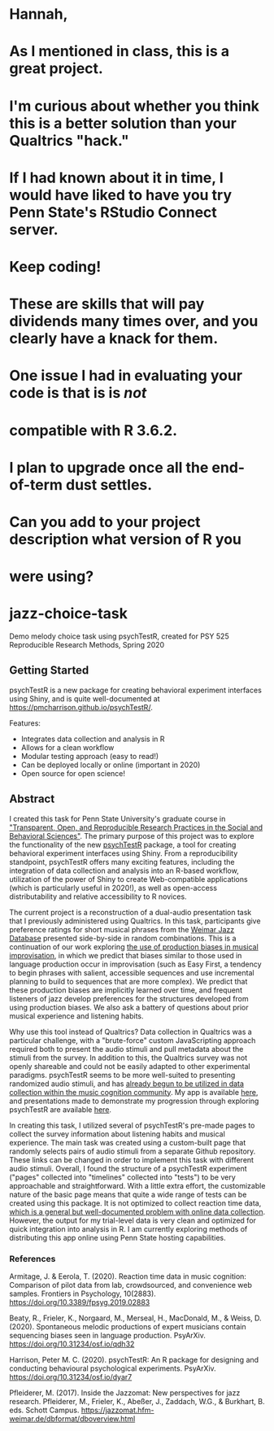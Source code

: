 # Hannah,
# 
# As I mentioned in class, this is a great project.
# I'm curious about whether you think this is a better solution than your Qualtrics "hack."
# If I had known about it in time, I would have liked to have you try Penn State's RStudio Connect server.
# Keep coding!
# These are skills that will pay dividends many times over, and you clearly have a knack for them.
#
# One issue I had in evaluating your code is that is is _not_ 
# compatible with R 3.6.2.
# I plan to upgrade once all the end-of-term dust settles.
# Can you add to your project description what version of R you
# were using?

# jazz-choice-task
Demo melody choice task using psychTestR, created for PSY 525 Reproducible Research Methods, Spring 2020

## Getting Started

psychTestR is a new package for creating behavioral experiment interfaces using Shiny, and is quite well-documented at <https://pmcharrison.github.io/psychTestR/>.

Features:

* Integrates data collection and analysis in R
* Allows for a clean workflow
* Modular testing approach (easy to read!)
* Can be deployed locally or online (important in 2020)
* Open source for open science!

## Abstract

I created this task for Penn State University's graduate course in ["Transparent, Open, and Reproducible Research Practices in the Social and Behavioral Sciences"](https://psu-psychology.github.io/psy-525-reproducible-research-2020/). The primary purpose of this project was to explore the functionality of the new [psychTestR](https://pmcharrison.github.io/psychTestR/) package, a tool for creating behavioral experiment interfaces using Shiny. From a reproducibility standpoint, psychTestR offers many exciting features, including the integration of data collection and analysis into an R-based workflow, utilization of the power of Shiny to create Web-compatible applications (which is particularly useful in 2020!), as well as open-access distributability and relative accessibility to R novices. 

The current project is a reconstruction of a dual-audio presentation task that I previously administered using Qualtrics. In this task, participants give preference ratings for short musical phrases from the [Weimar Jazz Database](https://jazzomat.hfm-weimar.de/dbformat/dboverview.html) presented side-by-side in random combinations. This is a continuation of our work exploring [the use of production biases in musical improvisation](https://psyarxiv.com/qdh32/), in which we predict that biases similar to those used in language production occur in improvisation (such as Easy First, a tendency to begin phrases with salient, accessible sequences and use incremental planning to build to sequences that are more complex). We predict that these production biases are implicitly learned over time, and frequent listeners of jazz develop preferences for the structures developed from using production biases. We also ask a battery of questions about prior musical experience and listening habits.

Why use this tool instead of Qualtrics? Data collection in Qualtrics was a particular challenge, with a "brute-force" custom JavaScripting approach required both to present the audio stimuli and pull metadata about the stimuli from the survey. In addition to this, the Qualtrics survey was not openly shareable and could not be easily adapted to other experimental paradigms. psychTestR seems to be more well-suited to presenting randomized audio stimuli, and has [already begun to be utilized in data collection within the music cognition community](https://pmcharrison.github.io/psychTestR/articles/a2-research-examples.html). My app is available [here](https://github.com/hannah-merseal/jazz-choice-task/blob/master/apps/jazz-choice.R), and presentations made to demonstrate my progression through exploring psychTestR are available [here](https://github.com/hannah-merseal/jazz-choice-task/tree/master/Presentation). 

In creating this task, I utilized several of psychTestR's pre-made pages to collect the survey information about listening habits and musical experience. The main task was created using a custom-built page that randomly selects pairs of audio stimuli from a separate Github repository. These links can be changed in order to implement this task with different audio stimuli. Overall, I found the structure of a psychTestR experiment ("pages" collected into "timelines" collected into "tests") to be very approachable and straightforward. With a little extra effort, the customizable nature of the basic page means that quite a wide range of tests can be created using this package. It is not optimized to collect reaction time data, [which is a general but well-documented problem with online data collection](https://www.frontiersin.org/articles/10.3389/fpsyg.2019.02883/full). However, the output for my trial-level data is very clean and optimized for quick integration into analysis in R. I am currently exploring methods of distributing this app online using Penn State hosting capabilities. 

### References
Armitage, J. & Eerola, T. (2020). Reaction time data in music cognition: Comparison of pilot data from lab, crowdsourced, and convenience web samples. Frontiers in Psychology, 10(2883). https://doi.org/10.3389/fpsyg.2019.02883

Beaty, R., Frieler, K., Norgaard, M., Merseal, H., MacDonald, M., & Weiss, D. (2020). Spontaneous melodic productions of expert musicians contain sequencing biases seen in language production. PsyArXiv. https://doi.org/10.31234/osf.io/qdh32

Harrison, Peter M. C. (2020). psychTestR: An R package for designing and conducting behavioural psychological experiments. PsyArXiv. https://doi.org/10.31234/osf.io/dyar7

Pfleiderer, M. (2017). Inside the Jazzomat: New perspectives for jazz research. Pfleiderer, M., Frieler, K., Abeßer, J., Zaddach, W.G., & Burkhart, B. eds. Schott Campus. https://jazzomat.hfm-weimar.de/dbformat/dboverview.html


